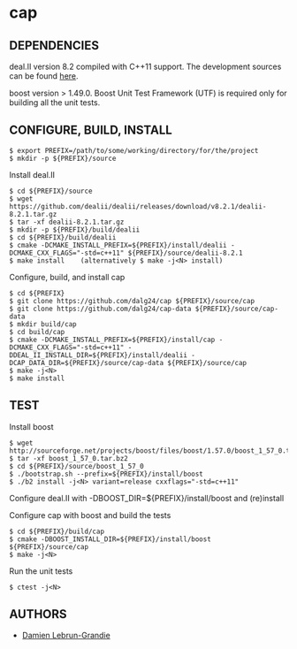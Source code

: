 cap
===
DEPENDENCIES
------------
deal.II version 8.2 compiled with C++11 support. The development sources can be found 
[here](https://github.com/dealii/dealii).

boost version > 1.49.0.  Boost Unit Test Framework (UTF) is required only for building all the unit tests.

CONFIGURE, BUILD, INSTALL
-------------------------

    $ export PREFIX=/path/to/some/working/directory/for/the/project
    $ mkdir -p ${PREFIX}/source

Install deal.II

    $ cd ${PREFIX}/source
    $ wget https://github.com/dealii/dealii/releases/download/v8.2.1/dealii-8.2.1.tar.gz
    $ tar -xf dealii-8.2.1.tar.gz
    $ mkdir -p ${PREFIX}/build/dealii
    $ cd ${PREFIX}/build/dealii
    $ cmake -DCMAKE_INSTALL_PREFIX=${PREFIX}/install/dealii -DCMAKE_CXX_FLAGS="-std=c++11" ${PREFIX}/source/dealii-8.2.1
    $ make install    (alternatively $ make -j<N> install)

Configure, build, and install cap

    $ cd ${PREFIX}
    $ git clone https://github.com/dalg24/cap ${PREFIX}/source/cap
    $ git clone https://github.com/dalg24/cap-data ${PREFIX}/source/cap-data
    $ mkdir build/cap
    $ cd build/cap
    $ cmake -DCMAKE_INSTALL_PREFIX=${PREFIX}/install/cap -DCMAKE_CXX_FLAGS="-std=c++11" -DDEAL_II_INSTALL_DIR=${PREFIX}/install/dealii -DCAP_DATA_DIR=${PREFIX}/source/cap-data ${PREFIX}/source/cap
    $ make -j<N>
    $ make install
    
TEST
----

Install boost

    $ wget http://sourceforge.net/projects/boost/files/boost/1.57.0/boost_1_57_0.tar.bz2
    $ tar -xf boost_1_57_0.tar.bz2
    $ cd ${PREFIX}/source/boost_1_57_0
    $ ./bootstrap.sh --prefix=${PREFIX}/install/boost
    $ ./b2 install -j<N> variant=release cxxflags="-std=c++11"
    

Configure deal.II with -DBOOST_DIR=${PREFIX}/install/boost and (re)install

Configure cap with boost and build the tests

    $ cd ${PREFIX}/build/cap
    $ cmake -DBOOST_INSTALL_DIR=${PREFIX}/install/boost ${PREFIX}/source/cap
    $ make -j<N>
    
Run the unit tests    
    
    $ ctest -j<N>


AUTHORS
-------
* [Damien Lebrun-Grandie](https://github.com/dalg24)
